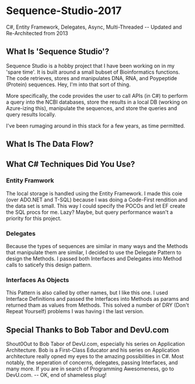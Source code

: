 # Sequence-Studio-2017
C#, Entity Framework, Delegates, Async, Multi-Threaded -- Updated and Re-Architected from 2013

<h2>What Is 'Sequence Studio'?</h2>
<p>Sequence Studio is a hobby project that I have been working on in my 'spare time'. It is built around a small bubset of Bioinformatics functions. 
The code retrieves, stores and manipulates DNA, RNA, and Poypeptide (Protein) sequences. Hey, I'm into that sort of thing.</p>
<p> More specifically, the code provides the user to call APIs (in C#) to perform a query into the NCBI databases, store the results in a local DB
(working on Azure-izing this), manipulate the sequences, and store the queries and query results locally.</p>
<p> I've been rumaging around in this stack for a few years, as time permitted.</p>

<h2>What Is The Data Flow?</h2>

<h2> What C# Techniques Did You Use?</h2>
<h3>Entity Framwork</h3>
<p>The local storage is handled using the Entity Framework. I made this coie (over ADO.NET and T-SQL) because I was doing a
Code-First rendition and the data set is small. This way I could specify the POCOs and let EF create the SQL procs for me. 
Lazy? Maybe, but query performance wasn't a priority for this project.</p>

<h3>Delegates</h3>
<p>Because the types of sequences are similar in many ways and the Methods that manipulate them are similar, 
I decided to use the Delegate Pattern to design the Methods. I passed both Interfaces and Delegates into Method calls to saticefy
this design pattern. </p>

<h3>Interfaces As Objects</h3>
<p>This Pattern is also called by other names, but I like this one. I used Interface Definitions and passed the Interfaces into Methods as params and 
returned tham as values from Methods. This solved a number of DRY (Don't Repeat Yourself) problems I was having i the last version.


<h2>Special Thanks to Bob Tabor and DevU.com</h2>
<p>Shout0Out to Bob Tabor of DevU.com, especially his series on Application Architecture. 
Bob is a First-Class Educator and his series on Application architecture really opned my eyes to the amazing possibilities 
in C#. Most notably, the seperation of concerns, delegates, passing Interfaces, and many more. If you are in search 
of Programming Awesomeness, go to DevU.com. -- OK, end of shameless plug!</p>

